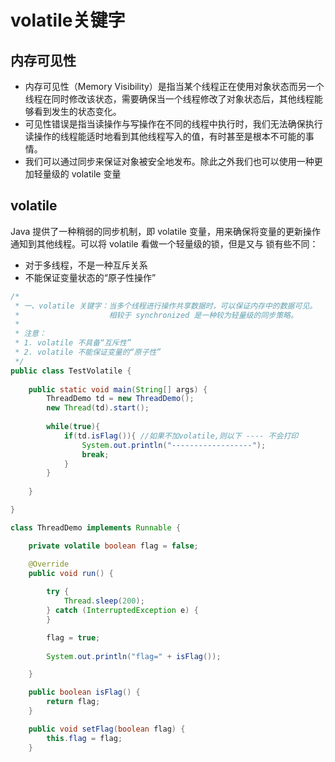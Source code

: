 # volatile关键字

## 内存可见性
* 内存可见性（Memory Visibility）是指当某个线程正在使用对象状态而另一个线程在同时修改该状态，需要确保当一个线程修改了对象状态后，其他线程能够看到发生的状态变化。
* 可见性错误是指当读操作与写操作在不同的线程中执行时，我们无法确保执行读操作的线程能适时地看到其他线程写入的值，有时甚至是根本不可能的事情。
* 我们可以通过同步来保证对象被安全地发布。除此之外我们也可以使用一种更加轻量级的 volatile 变量

## volatile
Java 提供了一种稍弱的同步机制，即 volatile 变量，用来确保将变量的更新操作通知到其他线程。可以将 volatile 看做一个轻量级的锁，但是又与
锁有些不同：
* 对于多线程，不是一种互斥关系
* 不能保证变量状态的“原子性操作”

```java
/*
 * 一、volatile 关键字：当多个线程进行操作共享数据时，可以保证内存中的数据可见。
 * 					  相较于 synchronized 是一种较为轻量级的同步策略。
 * 
 * 注意：
 * 1. volatile 不具备“互斥性”
 * 2. volatile 不能保证变量的“原子性”
 */
public class TestVolatile {
	
	public static void main(String[] args) {
		ThreadDemo td = new ThreadDemo();
		new Thread(td).start();
		
		while(true){
			if(td.isFlag()){ //如果不加volatile,则以下 ---- 不会打印
				System.out.println("------------------");
				break;
			}
		}
		
	}

}

class ThreadDemo implements Runnable {

	private volatile boolean flag = false;

	@Override
	public void run() {
		
		try {
			Thread.sleep(200);
		} catch (InterruptedException e) {
		}

		flag = true;
		
		System.out.println("flag=" + isFlag());

	}

	public boolean isFlag() {
		return flag;
	}

	public void setFlag(boolean flag) {
		this.flag = flag;
	}

```
